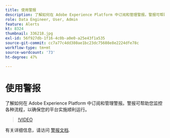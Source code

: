 ```yaml
---
title: 使用警报
description: 了解如何在 Adobe Experience Platform 中订阅和管理警报。警报可帮助您监控各种流程，以确保您的平台实施顺利运行。
role: Data Engineer, User, Admin
feature: Alerts
kt: 8324
thumbnail: 336218.jpg
exl-id: 56f927db-1f16-4c0b-a0e0-a25e43f1a535
source-git-commit: cc7a77c4dd380ae1bc23dc75608e8e2224dfe78c
workflow-type: tm+mt
source-wordcount: '73'
ht-degree: 47%

---
```


# 使用警报

了解如何在 Adobe Experience Platform 中订阅和管理警报。警报可帮助您监控各种流程，以确保您的平台实施顺利运行。

>[!VIDEO](https://video.tv.adobe.com/v/336218?quality=12&learn=on)

有关详细信息，请访问 [警报文档](https://experienceleague.adobe.com/docs/experience-platform/observability/alerts/overview.html?lang=zh-Hans).